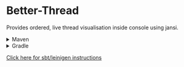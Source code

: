# Better-Thread
Provides ordered, live thread visualisation inside console using jansi.

<details>
  <summary>Maven</summary>
  
```xml
	<repositories>
		<repository>
		    <id>jitpack.io</id>
		    <url>https://jitpack.io</url>
		</repository>
	</repositories>
  ```

```xml
	<dependency>
	    <groupId>com.github.Osiris-Team</groupId>
	    <artifactId>Better-Thread</artifactId>
	    <version>-SNAPSHOT</version>
	</dependency>
```
</details>

<details>
  <summary>Gradle</summary>
  
```gradle
	allprojects {
		repositories {
			maven { url 'https://jitpack.io' }
		}
	}
  ```

```gradle
	dependencies {
	        implementation 'com.github.Osiris-Team:Better-Thread:-SNAPSHOT'
	}
```
</details>

[Click here for sbt/leinigen instructions](https://jitpack.io/#Osiris-Team/Better-Thread/)